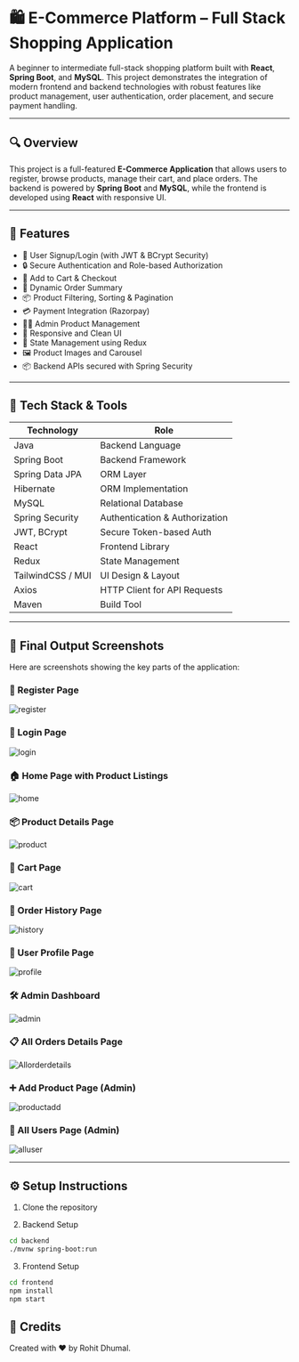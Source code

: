 # 🛍️ E-Commerce Platform – Full Stack Shopping Application

A beginner to intermediate full-stack shopping platform built with **React**, **Spring Boot**, and **MySQL**. This project demonstrates the integration of modern frontend and backend technologies with robust features like product management, user authentication, order placement, and secure payment handling.

---

## 🔍 Overview

This project is a full-featured **E-Commerce Application** that allows users to register, browse products, manage their cart, and place orders. The backend is powered by **Spring Boot** and **MySQL**, while the frontend is developed using **React** with responsive UI.

---

## 🚀 Features

- 👤 User Signup/Login (with JWT & BCrypt Security)  
- 🔒 Secure Authentication and Role-based Authorization  
- 🛒 Add to Cart & Checkout  
- 🧾 Dynamic Order Summary  
- 📦 Product Filtering, Sorting & Pagination  
- 💳 Payment Integration (Razorpay)  
- 🧑‍💼 Admin Product Management  
- 📱 Responsive and Clean UI  
- 🧠 State Management using Redux  
- 🖼️ Product Images and Carousel  
- 📦 Backend APIs secured with Spring Security  

---

## 🧩 Tech Stack & Tools

| Technology       | Role                            |
|------------------|----------------------------------|
| Java             | Backend Language                |
| Spring Boot      | Backend Framework               |
| Spring Data JPA  | ORM Layer                       |
| Hibernate        | ORM Implementation              |
| MySQL            | Relational Database             |
| Spring Security  | Authentication & Authorization  |
| JWT, BCrypt      | Secure Token-based Auth         |
| React            | Frontend Library                |
| Redux            | State Management                |
| TailwindCSS / MUI| UI Design & Layout              |
| Axios            | HTTP Client for API Requests    |
| Maven            | Build Tool                      |

---

## 📸 Final Output Screenshots

Here are screenshots showing the key parts of the application:

### 📝 Register Page
![register](./ecomShot/register.png)

### 🔐 Login Page
![login](./ecomShot/login.png)

### 🏠 Home Page with Product Listings
![home](./ecomShot/home.png)

### 📦 Product Details Page
![product](./ecomShot/product.png)

### 🛒 Cart Page
![cart](./ecomShot/cart.png)

### 📜 Order History Page
![history](./ecomShot/history.png)

### 👤 User Profile Page
![profile](./ecomShot/profile.png)

### 🛠️ Admin Dashboard
![admin](./ecomShot/admin.png)

### 📋 All Orders Details Page
![Allorderdetails](./ecomShot/Allorderdetails.png)

### ➕ Add Product Page (Admin)
![productadd](./ecomShot/productadd.png)

### 👥 All Users Page (Admin)
![alluser](./ecomShot/alluser.png)

---

## ⚙️ Setup Instructions

1. Clone the repository

2. Backend Setup

```bash
cd backend
./mvnw spring-boot:run
```

3. Frontend Setup

```bash
cd frontend
npm install
npm start
```

## 🙌 Credits

Created with ❤️ by Rohit Dhumal.

